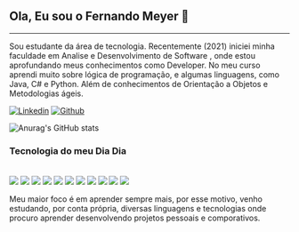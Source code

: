 ## Ola, Eu sou o Fernando Meyer 👋
<hr>
<p> Sou estudante da área de tecnologia. Recentemente (2021) iniciei minha faculdade em Analise e Desenvolvimento de Software , onde estou aprofundando meus conhecimentos como Developer. No meu curso aprendi muito sobre lógica de programação, e algumas linguagens, como Java, C# e Python. Além de conhecimentos de Orientação a Objetos e Metodologias ágeis. <p>

[![Linkedin](https://img.shields.io/badge/LinkedIn-0077B5?style=for-the-badge&logo=linkedin&logoColor=white)](https://www.linkedin.com/in/fernando-s-meyer-04b4b8186/)
[![Github](https://img.shields.io/badge/GitHub-100000?style=for-the-badge&logo=github&logoColor=white
)](https://github.com/FerndMeyer)

![Anurag's GitHub stats](https://github-readme-stats.vercel.app/api?username=anuraghazra&show_icons=true&theme=radical)


### Tecnologia do meu Dia Dia 

<div style='display: inline_block'> <br>
<img align='center' elt=html5' src='https://img.shields.io/badge/C%23-239120?style=for-the-badge&logo=c-sharp&logoColor=white'>
<img align='center' elt=html5' src='https://img.shields.io/badge/Python-3776AB?style=for-the-badge&logo=python&logoColor=white'>
<img align='center' elt=html5' src='https://img.shields.io/badge/.NET-5C2D91?style=for-the-badge&logo=.net&logoColor=white'>
<img align='center' elt=html5' src='https://img.shields.io/badge/HTML5-E34F26?style=for-the-badge&logo=html5&logoColor=white'>
<img align='center' elt=html5' src='https://img.shields.io/badge/CSS-239120?&style=for-the-badge&logo=css3&logoColor=white'>
<img align='center' elt=html5' src='https://img.shields.io/badge/JavaScript-F7DF1E?style=for-the-badge&logo=javascript&logoColor=blacke'>
<img align='center' elt=html5' src='https://img.shields.io/badge/Node.js-43853D?style=for-the-badge&logo=node.js&logoColor=white'>
<img align='center' elt=html5' src='https://img.shields.io/badge/PHP-777BB4?style=for-the-badge&logo=php&logoColor=white'>
<img align='center' elt=html5' src='https://img.shields.io/badge/React-20232A?style=for-the-badge&logo=react&logoColor=61DAFB'>
<img align='center' elt=html5' src='https://img.shields.io/badge/Angular-DD0031?style=for-the-badge&logo=angular&logoColor=white'>
<img align='center' elt=html5' src='https://img.shields.io/badge/Microsoft_Office-D83B01?style=for-the-badge&logo=microsoft-office&logoColor=white'>
<div><br>
Meu maior foco é em aprender sempre mais, por esse motivo, venho estudando, por conta própria, diversas linguagens e tecnologias onde procuro aprender desenvolvendo projetos pessoais e comporativos.
